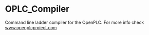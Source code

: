 # OPLC_Compiler
Command line ladder compiler for the OpenPLC. For more info check www.openplcproject.com
